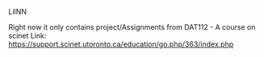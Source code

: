LilNN

Right now it only contains project/Assignments from DAT112 - A course on scinet
Link: https://support.scinet.utoronto.ca/education/go.php/363/index.php

